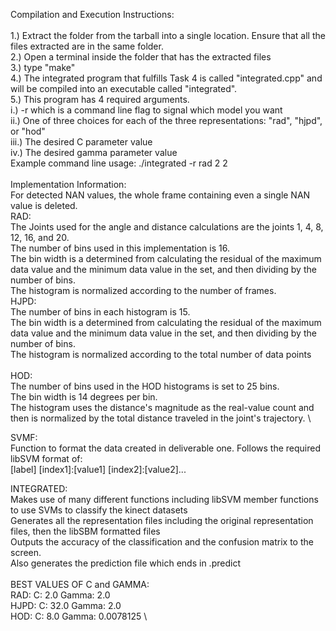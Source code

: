 Compilation and Execution Instructions: \
\
1.) Extract the folder from the tarball into a single location. Ensure that all the files extracted are in the same folder. \
2.) Open a terminal inside the folder that has the extracted files \
3.) type "make" \
4.) The integrated program that fulfills Task 4 is called "integrated.cpp" and will be compiled into an executable called "integrated". \
5.) This program has 4 required arguments. \
i.) -r which is a command line flag to signal which model you want \
ii.) One of three choices for each of the three representations: "rad", "hjpd", or "hod" \
iii.) The desired C parameter value \
iv.) The desired gamma parameter value \
Example command line usage: ./integrated -r rad 2 2 \
\
Implementation Information: \
For detected NAN values, the whole frame containing even a single NAN value is deleted. \
RAD: \
The Joints used for the angle and distance calculations are the joints 1, 4, 8, 12, 16, and 20. \
The number of bins used in this implementation is 16. \
The bin width is a determined from calculating the residual of the maximum data value and the minimum data value in the set, and then dividing by the number of bins. \
The histogram is normalized according to the number of frames. \
HJPD: \
The number of bins in each histogram is 15.\
The bin width is a determined from calculating the residual of the maximum data value and the minimum data value in the set, and then dividing by the number of bins. \
The histogram is normalized according to the total number of data points \
\
HOD: \
The number of bins used in the HOD histograms is set to 25 bins. \
The bin width is 14 degrees per bin. \
The histogram uses the distance's magnitude as the real-value count and then is normalized by the total distance traveled in the joint's trajectory. \

SVMF: \
Function to format the data created in deliverable one. Follows the required libSVM format of: \
[label] [index1]:[value1] [index2]:[value2]...

INTEGRATED: \
Makes use of many different functions including libSVM member functions to use SVMs to classify the kinect datasets \
Generates all the representation files including the original representation files, then the libSBM formatted files \
Outputs the accuracy of the classification and the confusion matrix to the screen. \
Also generates the prediction file which ends in .predict \
\
BEST VALUES OF C and GAMMA: \
RAD: C: 2.0 Gamma: 2.0 \
HJPD: C: 32.0 Gamma: 2.0 \
HOD: C: 8.0 Gamma: 0.0078125 \

